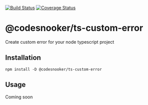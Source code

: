 [![Build Status](https://travis-ci.org/CodeSnooker/ts-custom-error.svg?branch=master)](https://travis-ci.org/CodeSnooker/ts-custom-error)
[![Coverage Status](https://coveralls.io/repos/github/CodeSnooker/ts-custom-error/badge.svg?branch=master)](https://coveralls.io/github/CodeSnooker/ts-custom-error?branch=master)

# @codesnooker/ts-custom-error
Create custom error for your node typescript project

## Installation

```
npm install -D @codesnooker/ts-custom-error
```

## Usage

Coming soon